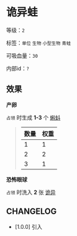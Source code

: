 # 诡异蛙

等级：`2`

标签：`单位` `生物` `小型生物` `青蛙`

可吸血量：`30`

内部id：`?`

## 效果

**产卵**

`占领` 时生成 **1-3** 个 [蝌蚪](蝌蚪.md)

> 数量 | 权重
> --- | ---
> 1 | 1
> 2 | 2
> 3 | 1

**恐怖眼球**

`占领` 时洗入 **2** 张 [诡异](../卡牌组/诡异.md)

## CHANGELOG

- [1.0.0] 引入
